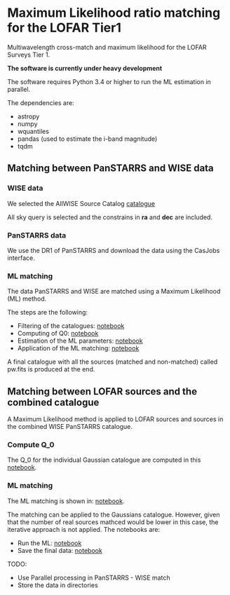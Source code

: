 # Maximum Likelihood ratio matching for the LOFAR Tier1

Multiwavelength cross-match and maximum likelihood for the LOFAR 
Surveys Tier 1.

**The software is currently under heavy development**

The software requires Python 3.4 or higher to run the ML estimation in 
parallel.

The dependencies are:
* astropy
* numpy
* wquantiles
* pandas (used to estimate the i-band magnitude)
* tqdm

## Matching between PanSTARRS and WISE data

### WISE data

We selected the AllWISE Source Catalog 
[catalogue](http://irsa.ipac.caltech.edu/cgi-bin/Gator/nph-dd?catalog=allwise_p3as_psd&mode=html&passproj&)

All sky query is selected and the constrains in __ra__ and __dec__ are included.

### PanSTARRS data

We use the DR1 of PanSTARRS and download the data using the CasJobs interface.

### ML matching

The data PanSTARRS and WISE are matched using a Maximum Likelihood (ML) method.

The steps are the following:
- Filtering of the catalogues: [notebook](https://github.com/nudomarinero/mltier1/blob/master/PanSTARRS_WISE_catalogues.ipynb)
- Computing of Q0: [notebook](https://github.com/nudomarinero/mltier1/blob/master/PanSTARRS_WISE_Q0.ipynb)
- Estimation of the ML parameters: [notebook](https://github.com/nudomarinero/mltier1/blob/master/PanSTARRS_WISE_pre_ml.ipynb)
- Application of the ML matching: [notebook](https://github.com/nudomarinero/mltier1/blob/master/PanSTARRS_WISE_ML.ipynb)

A final catalogue with all the sources (matched and non-matched) called pw.fits 
is produced at the end. 

## Matching between LOFAR sources and the combined catalogue

A Maximum Likelihood method is applied to LOFAR sources and sources
in the combined WISE PanSTARRS catalogue.

### Compute Q_0

The Q_0 for the individual Gaussian catalogue are computed in this 
[notebook](https://github.com/nudomarinero/mltier1/blob/master/Match_LOFAR_Q0_gaus.ipynb).

### ML matching

The ML matching is shown in:
[notebook](https://github.com/nudomarinero/mltier1/blob/master/Match_LOFAR_combined.ipynb).

The matching can be applied to the Gaussians catalogue. However, given 
that the number of real sources mathced would be lower in this case, 
the iterative approach is not applied. The notebooks are:
* Run the ML: [notebook](https://github.com/nudomarinero/mltier1/blob/master/Match_LOFAR_combined_gaus.ipynb)
* Save the final data: [notebook](https://github.com/nudomarinero/mltier1/blob/master/Save_gaus.ipynb)

TODO:
* Use Parallel processing in PanSTARRS - WISE match
* Store the data in directories

